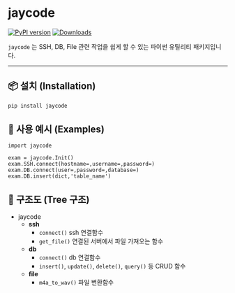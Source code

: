 # jaycode
[![PyPI version](https://img.shields.io/pypi/v/jaycode.svg)](https://pypi.org/project/jaycode/)
[![Downloads](https://img.shields.io/pypi/dm/jaycode.svg)](https://pypi.org/project/jaycode/)

`jaycode` 는 SSH, DB, File 관련 작업을 쉽게 할 수 있는 파이썬 유틸리티 패키지입니다.  

---

## 📦 설치 (Installation)

```bash 
pip install jaycode
```

## 🚀 사용 예시 (Examples)
```
import jaycode

exam = jaycode.Init()
exam.SSH.connect(hostname=,username=,password=)
exam.DB.connect(user=,password=,database=)
exam.DB.insert(dict,'table_name')
```

## 🌲 구조도 (Tree 구조)

- jaycode
  - **ssh**
    - `connect()` ssh 연결함수
    - `get_file()` 연결된 서버에서 파일 가져오는 함수
  - **db**
    - `connect()` db 연결함수
    - `insert()`, `update()`, `delete()`, `query()` 등 CRUD 함수
  - **file**
    - `m4a_to_wav()` 파일 변환함수
